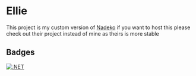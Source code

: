 # Ellie

This project is my custom version of [Nadeko](https://gitlab.com/Kwoth/nadekobot) if you want to host this please check out their project instead of mine as theirs is more stable

## Badges
[![.NET](https://github.com/EmotionChild/Ellie/actions/workflows/dotnet.yml/badge.svg)](https://github.com/EmotionChild/Ellie/actions/workflows/dotnet.yml)